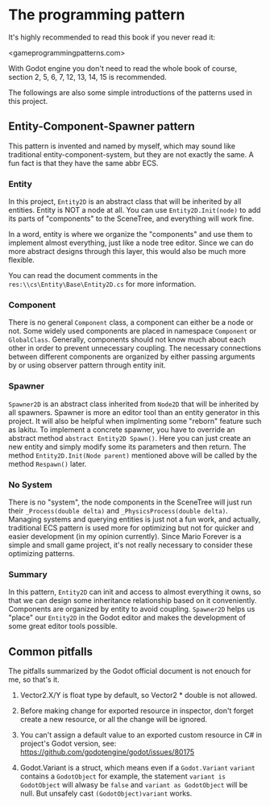 # The programming pattern

It's highly recommended to read this book if you never read it:

<gameprogrammingpatterns.com>

With Godot engine you don't need to read the whole book of course, section 2, 5, 6, 7, 12, 13, 14, 15 is recommended.

The followings are also some simple introductions of the patterns used in this project.

## Entity-Component-Spawner pattern

This pattern is invented and named by myself, which may sound like traditional entity-component-system, but they are not exactly the same. A fun fact is that they have the same abbr ECS.

### Entity

In this project, `Entity2D` is an abstract class that will be inherited by all entities. Entity is NOT a node at all. You can use `Entity2D.Init(node)` to add its parts of "components" to the SceneTree, and everything will work fine.

In a word, entity is where we organize the "components" and use them to implement almost everything, just like a node tree editor. Since we can do more abstract designs through this layer, this would also be much more flexible.

You can read the document comments in the `res:\\cs\Entity\Base\Entity2D.cs` for more information.

### Component

There is no general `Component` class, a component can either be a node or not. Some widely used components are placed in namespace `Component` or `GlobalClass`. Generally, components should not know much about each other in order to prevent unnecessary coupling. The necessary connections between different components are organized by either passing arguments by or using observer pattern through entity init.

### Spawner

`Spawner2D` is an abstract class inherited from `Node2D` that will be inherited by all spawners. Spawner is more an editor tool than an entity generator in this project. It will also be helpful when implmenting some "reborn" feature such as lakitu. To implement a concrete spawner, you have to override an abstract method `abstract Entity2D Spawn()`. Here you can just create an new entity and simply modify some its parameters and then return. The method `Entity2D.Init(Node parent)` mentioned above will be called by the method `Respawn()` later.

### No System

There is no "system", the node components in the SceneTree will just run their `_Process(double delta)` and `_PhysicsProcess(double delta)`. Managing systems and querying entities is just not a fun work, and actually, traditional ECS pattern is used more for optimizing but not for quicker and easier development (in my opinion currently). Since Mario Forever is a simple and small game project, it's not really necessary to consider these optimizing patterns.

### Summary

In this pattern, `Entity2D` can init and access to almost everything it owns, so that we can design some inheritance relationship based on it conveniently. Components are organized by entity to avoid coupling. `Spawner2D` helps us "place" our `Entity2D` in the Godot editor and makes the development of some great editor tools possible.

## Common pitfalls

The pitfalls summarized by the Godot official document is not enouch for me, so that's it.

1. Vector2.X/Y is float type by default, so Vector2 \* double is not allowed.

2. Before making change for exported resource in inspector, don't forget create a new resource, or all the change will be ignored.

3. You can't assign a default value to an exported custom resource in C# in project's Godot version, see: <https://github.com/godotengine/godot/issues/80175>

4. Godot.Variant is a struct, which means even if a `Godot.Variant` `variant` contains a `GodotObject` for example, the statement `variant is GodotObject` will alwasy be `false` and `variant as GodotObject` will be null. But unsafely cast `(GodotObject)variant` works.

